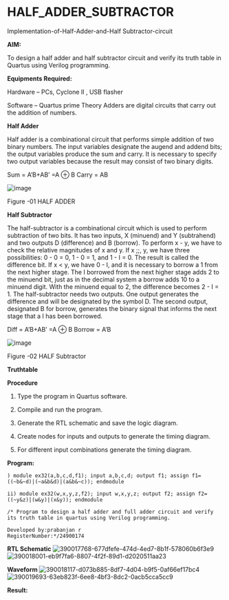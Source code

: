 # HALF_ADDER_SUBTRACTOR

Implementation-of-Half-Adder-and-Half Subtractor-circuit

**AIM:**

To design a half adder and half subtractor circuit and verify its truth table in Quartus using Verilog programming.

**Equipments Required:**

Hardware – PCs, Cyclone II , USB flasher 

Software – Quartus prime Theory Adders are digital circuits that carry out the addition of numbers.

**Half Adder**

Half adder is a combinational circuit that performs simple addition of two binary numbers. The input variables designate the augend and addend bits; the output variables produce the sum and carry. It is necessary to specify two output variables because the result may consist of two binary digits.

Sum = A’B+AB’ =A ⊕ B Carry = AB

![image](https://github.com/naavaneetha/HALF_ADDER_SUBTRACTOR/assets/154305477/bd4a0b2c-cdbc-4184-ab08-81578f121e1f)

Figure -01 HALF ADDER

**Half Subtractor**

The half-subtractor is a combinational circuit which is used to perform subtraction of two bits. It has two inputs, X (minuend) and Y (subtrahend) and two outputs D (difference) and B (borrow). To perform x - y, we have to check the relative magnitudes of x and y. If x ;;, y, we have three possibilities: 0 - 0 = 0, 1 - 0 = 1, and 1 - I = 0. The result is called the difference bit. If x < y, we have 0 - I, and it is necessary to borrow a 1 from the next higher stage. The I borrowed from the next higher stage adds 2 to the minuend bit, just as in the decimal system a borrow adds 10 to a minuend digit. With the minuend equal to 2, the difference becomes 2 - I = 1. The half-subtractor needs two outputs. One output generates the difference and will be designated by the symbol D. The second output, designated B for borrow, generates the binary signal that informs the next stage that a I has been borrowed. 

Diff = A’B+AB’ =A ⊕ B
Borrow = A’B

 ![image](https://github.com/naavaneetha/HALF_ADDER_SUBTRACTOR/assets/154305477/d76b099c-513f-4e7c-843a-e2fd028a531a)

Figure -02 HALF Subtractor

**Truthtable**

**Procedure**

1.	Type the program in Quartus software.

2.	Compile and run the program.

3.	Generate the RTL schematic and save the logic diagram.

4.	Create nodes for inputs and outputs to generate the timing diagram.

5.	For different input combinations generate the timing diagram.


**Program:**
~~~
) module ex32(a,b,c,d,f1); input a,b,c,d; output f1; assign f1=((~b&~d)|(~a&b&d)|(a&b&~c)); endmodule

ii) module ex32(w,x,y,z,f2); input w,x,y,z; output f2; assign f2=((~y&z)|(w&y)|(x&y)); endmodule

/* Program to design a half adder and full adder circuit and verify its truth table in quartus using Verilog programming.

Developed by:prabanjan r
RegisterNumber:*/24900174
~~~
**RTL Schematic**
![390017768-677dfefe-474d-4ed7-8b1f-578060b6f3e9](https://github.com/user-attachments/assets/84edb2f0-9f37-458b-b0c5-4369a32f3910)
![390018001-eb9f7fa6-8807-4f2f-89d1-d2020511aa23](https://github.com/user-attachments/assets/c44dfd8d-624d-4e58-83e0-bf57ff83cd82)

**Waveform**
![390018117-d073b885-8df7-4d04-b9f5-0af66ef17bc4](https://github.com/user-attachments/assets/0861a008-b800-4741-9f82-f2e436485d38)
![390019693-63eb823f-6ee8-4bf3-8dc2-0acb5cca5cc9](https://github.com/user-attachments/assets/c1768a85-c45b-4d47-affe-89c6c86eeca4)

**Result:**
